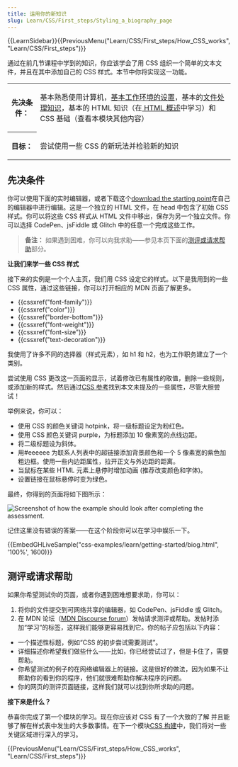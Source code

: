 ```yaml
---
title: 运用你的新知识
slug: Learn/CSS/First_steps/Styling_a_biography_page
---
```


{{LearnSidebar}}{{PreviousMenu("Learn/CSS/First_steps/How_CSS_works", "Learn/CSS/First_steps")}}

通过在前几节课程中学到的知识，你应该学会了用 CSS 组织一个简单的文本文件，并且在其中添加自己的 CSS 样式。本节中你将实现这一功能。

<table class="learn-box standard-table">
  <tbody>
    <tr>
      <th scope="row">先决条件：</th>
      <td>
        <p>
          基本熟悉使用计算机，<a
            href="/zh-CN/docs/Learn/Getting_started_with_the_web/Installing_basic_software"
            >基本工作环境的设置</a
          >，基本的<a
            href="/zh-CN/Learn/Getting_started_with_the_web/Dealing_with_files"
            >文件处理知识</a
          >，基本的 HTML 知识（在<a
            href="/zh-CN/docs/Learn/HTML/Introduction_to_HTML"
            > HTML 概述</a
          >中学习）和 CSS 基础（查看本模块其他内容）
        </p>
      </td>
    </tr>
    <tr>
      <th scope="row">目标：</th>
      <td><p>尝试使用一些 CSS 的新玩法并检验新的知识</p></td>
    </tr>
  </tbody>
</table>

## 先决条件

你可以使用下面的实时编辑器，或者下载这个[download the starting point](https://github.com/mdn/css-examples/blob/master/learn/getting-started/biog-download.html/)在自己的编辑器中进行编辑。这是一个独立的 HTML 文件，在 head 中包含了初始 CSS 样式。你可以将这些 CSS 样式从 HTML 文件中移出，保存为另一个独立文件。你可以选择 CodePen、jsFiddle 或 Glitch 中的任意一个完成这些工作。

> **备注：** 如果遇到困难，你可以向我求助——参见本页下面的[测评或请求帮助](#测评或请求帮助)部分。

**让我们来学一些 CSS 样式**

接下来的实例是一个个人主页，我们用 CSS 设定它的样式。以下是我用到的一些 CSS 属性，通过这些链接，你可以打开相应的 MDN 页面了解更多。

- {{cssxref("font-family")}}
- {{cssxref("color")}}
- {{cssxref("border-bottom")}}
- {{cssxref("font-weight")}}
- {{cssxref("font-size")}}
- {{cssxref("text-decoration")}}

我使用了许多不同的选择器（样式元素），如 h1 和 h2，也为工作职务建立了一个类别。

尝试使用 CSS 更改这一页面的显示，试着修改已有属性的取值，删除一些规则，或添加新的样式。然后通过[CSS 参考](/zh-CN/docs/Web/CSS/Reference)找到本文未提及的一些属性，尽管大胆尝试！

举例来说，你可以：

- 使用 CSS 的颜色关键词 hotpink，将一级标题设定为粉红色。
- 使用 CSS 颜色关键词 purple，为标题添加 10 像素宽的点线边距。
- 将二级标题设为斜体。
- 用#eeeeee 为联系人列表中的超链接添加背景颜色和一个 5 像素宽的紫色加粗边框。使用一些内边距属性，拉开正文与外边距的距离。
- 当鼠标在某些 HTML 元素上悬停时增加动画 (推荐改变颜色和字体)。
- 设置链接在鼠标悬停时变为绿色。

最终，你得到的页面将如下图所示：

![Screenshot of how the example should look after completing the assessment.](learn-css-basics-assessment.png)

记住这里没有错误的答案——在这个阶段你可以在学习中娱乐一下。

{{EmbedGHLiveSample("css-examples/learn/getting-started/biog.html", '100%', 1600)}}

## 测评或请求帮助

如果你希望测试你的页面，或者你遇到困难想要求助，你可以：

1. 将你的文件提交到可网络共享的编辑器，如 CodePen、jsFiddle 或 Glitch。
2. 在 MDN 论坛（[MDN Discourse forum](https://discourse.mozilla.org/c/mdn)）发帖请求测评或帮助。发帖时添加“学习”的标签，这样我们能够更容易找到它。你的帖子应包括以下内容：

- 一个描述性标题，例如“CSS 的初步尝试需要测试”。
- 详细描述你希望我们做些什么——比如，你已经尝试过了，但是卡住了，需要帮助。
- 你希望测试的例子的在网络编辑器上的链接。这是很好的做法，因为如果不让帮助你的看到你的程序，他们就很难帮助你解决程序的问题。
- 你的网页的测评页面链接，这样我们就可以找到你所求助的问题。

**接下来是什么？**

恭喜你完成了第一个模块的学习。现在你应该对 CSS 有了一个大致的了解 并且能够了解在样式表中发生的大多数事情。在下一个模块[CSS 构建](/zh-CN/docs/Learn/CSS/Building_blocks)中，我们将对一些关键区域进行深入的学习。

{{PreviousMenu("Learn/CSS/First_steps/How_CSS_works", "Learn/CSS/First_steps")}}
